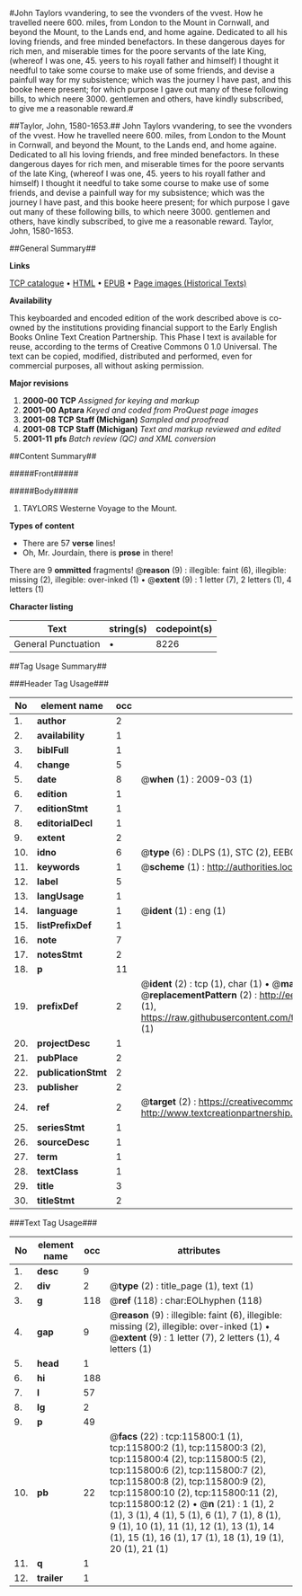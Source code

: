 #John Taylors vvandering, to see the vvonders of the vvest. How he travelled neere 600. miles, from London to the Mount in Cornwall, and beyond the Mount, to the Lands end, and home againe. Dedicated to all his loving friends, and free minded benefactors. In these dangerous dayes for rich men, and miserable times for the poore servants of the late King, (whereof I was one, 45. yeers to his royall father and himself) I thought it needful to take some course to make use of some friends, and devise a painfull way for my subsistence; which was the journey I have past, and this booke heere present; for which purpose I gave out many of these following bills, to which neere 3000. gentlemen and others, have kindly subscribed, to give me a reasonable reward.#

##Taylor, John, 1580-1653.##
John Taylors vvandering, to see the vvonders of the vvest. How he travelled neere 600. miles, from London to the Mount in Cornwall, and beyond the Mount, to the Lands end, and home againe. Dedicated to all his loving friends, and free minded benefactors. In these dangerous dayes for rich men, and miserable times for the poore servants of the late King, (whereof I was one, 45. yeers to his royall father and himself) I thought it needful to take some course to make use of some friends, and devise a painfull way for my subsistence; which was the journey I have past, and this booke heere present; for which purpose I gave out many of these following bills, to which neere 3000. gentlemen and others, have kindly subscribed, to give me a reasonable reward.
Taylor, John, 1580-1653.

##General Summary##

**Links**

[TCP catalogue](http://www.ota.ox.ac.uk/tcp/)  • 
[HTML](http://tei.it.ox.ac.uk/tcp/Texts-HTML/free/A64/A64216.html)  • 
[EPUB](http://tei.it.ox.ac.uk/tcp/Texts-EPUB/free/A64/A64216.epub) • 
[Page images (Historical Texts)](https://data.historicaltexts.jisc.ac.uk/view?pubId=eebo-99863590e&pageId=eebo-99863590e-115800-1)

**Availability**

This keyboarded and encoded edition of the
	       work described above is co-owned by the institutions
	       providing financial support to the Early English Books
	       Online Text Creation Partnership. This Phase I text is
	       available for reuse, according to the terms of Creative
	       Commons 0 1.0 Universal. The text can be copied,
	       modified, distributed and performed, even for
	       commercial purposes, all without asking permission.

**Major revisions**

1. __2000-00__ __TCP__ *Assigned for keying and markup*
1. __2001-00__ __Aptara__ *Keyed and coded from ProQuest page images*
1. __2001-08__ __TCP Staff (Michigan)__ *Sampled and proofread*
1. __2001-08__ __TCP Staff (Michigan)__ *Text and markup reviewed and edited*
1. __2001-11__ __pfs__ *Batch review (QC) and XML conversion*

##Content Summary##

#####Front#####

#####Body#####

1. TAYLORS Westerne Voyage
to the Mount.

**Types of content**

  * There are 57 **verse** lines!
  * Oh, Mr. Jourdain, there is **prose** in there!

There are 9 **ommitted** fragments! 
 @__reason__ (9) : illegible: faint (6), illegible: missing (2), illegible: over-inked (1)  •  @__extent__ (9) : 1 letter (7), 2 letters (1), 4 letters (1)

**Character listing**


|Text|string(s)|codepoint(s)|
|---|---|---|
|General Punctuation|•|8226|

##Tag Usage Summary##

###Header Tag Usage###

|No|element name|occ|attributes|
|---|---|---|---|
|1.|__author__|2||
|2.|__availability__|1||
|3.|__biblFull__|1||
|4.|__change__|5||
|5.|__date__|8| @__when__ (1) : 2009-03 (1)|
|6.|__edition__|1||
|7.|__editionStmt__|1||
|8.|__editorialDecl__|1||
|9.|__extent__|2||
|10.|__idno__|6| @__type__ (6) : DLPS (1), STC (2), EEBO-CITATION (1), PROQUEST (1), VID (1)|
|11.|__keywords__|1| @__scheme__ (1) : http://authorities.loc.gov/ (1)|
|12.|__label__|5||
|13.|__langUsage__|1||
|14.|__language__|1| @__ident__ (1) : eng (1)|
|15.|__listPrefixDef__|1||
|16.|__note__|7||
|17.|__notesStmt__|2||
|18.|__p__|11||
|19.|__prefixDef__|2| @__ident__ (2) : tcp (1), char (1)  •  @__matchPattern__ (2) : ([0-9\-]+):([0-9IVX]+) (1), (.+) (1)  •  @__replacementPattern__ (2) : http://eebo.chadwyck.com/downloadtiff?vid=$1&page=$2 (1), https://raw.githubusercontent.com/textcreationpartnership/Texts/master/tcpchars.xml#$1 (1)|
|20.|__projectDesc__|1||
|21.|__pubPlace__|2||
|22.|__publicationStmt__|2||
|23.|__publisher__|2||
|24.|__ref__|2| @__target__ (2) : https://creativecommons.org/publicdomain/zero/1.0/ (1), http://www.textcreationpartnership.org/docs/. (1)|
|25.|__seriesStmt__|1||
|26.|__sourceDesc__|1||
|27.|__term__|1||
|28.|__textClass__|1||
|29.|__title__|3||
|30.|__titleStmt__|2||


###Text Tag Usage###

|No|element name|occ|attributes|
|---|---|---|---|
|1.|__desc__|9||
|2.|__div__|2| @__type__ (2) : title_page (1), text (1)|
|3.|__g__|118| @__ref__ (118) : char:EOLhyphen (118)|
|4.|__gap__|9| @__reason__ (9) : illegible: faint (6), illegible: missing (2), illegible: over-inked (1)  •  @__extent__ (9) : 1 letter (7), 2 letters (1), 4 letters (1)|
|5.|__head__|1||
|6.|__hi__|188||
|7.|__l__|57||
|8.|__lg__|2||
|9.|__p__|49||
|10.|__pb__|22| @__facs__ (22) : tcp:115800:1 (1), tcp:115800:2 (1), tcp:115800:3 (2), tcp:115800:4 (2), tcp:115800:5 (2), tcp:115800:6 (2), tcp:115800:7 (2), tcp:115800:8 (2), tcp:115800:9 (2), tcp:115800:10 (2), tcp:115800:11 (2), tcp:115800:12 (2)  •  @__n__ (21) : 1 (1), 2 (1), 3 (1), 4 (1), 5 (1), 6 (1), 7 (1), 8 (1), 9 (1), 10 (1), 11 (1), 12 (1), 13 (1), 14 (1), 15 (1), 16 (1), 17 (1), 18 (1), 19 (1), 20 (1), 21 (1)|
|11.|__q__|1||
|12.|__trailer__|1||
